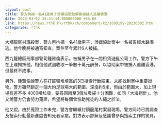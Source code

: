```yaml
---
layout: post
title: 警方拘捕一名41歲男子涉嫌協助肢解案被捕人逃離香港
date: 2023-03-02 19:34:14.000000000 +08:00
link: https://news.rthk.hk/rthk/ch/component/k2/1690199-20230302.htm
categories: rthk
---
```


大埔龍尾村謀殺案，警方再拘捕一名41歲男子，涉嫌協助案中一名被告經水路潛逃。他今晚將被通宵扣查。案件至今累計6人被捕。

西九龍總區刑事部警司鍾雅倫表示，被捕男子在一間租賃遊艇公司工作，警方下午在上環拘捕他，相信他試圖收取一筆數十萬元酬勞，以協助案中被捕人逃離香港，但最終不成事。

另外，鍾雅倫說警方在打鼓嶺堆填區的3日搜索行動結束，未能找到案中重要證物。警方雖然鎖定一個大約足球場大的範圍，深度約5米，但由於範圍大，加上現場有差不多 4000噸垃圾，要尋回兩至3個垃圾袋十分困難，如同「大海撈針」。他又說警方仍會努力蒐證，希望將每個曾協助兇徒的人繩之於法。

他又說，由於蒐證工作未完，警方會繼續封鎖龍尾村案發現場。警方同時已將調查及搜索行動最新進度告知死者家屬，對方表示諒解及感謝曾參與搜索工作的警員。
